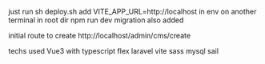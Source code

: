 just run sh deploy.sh
add VITE_APP_URL=http://localhost in env
on another terminal in root dir npm run dev
migration also added

initial route to create http://localhost/admin/cms/create

techs used
Vue3 with typescript
flex
laravel
vite
sass
mysql
sail